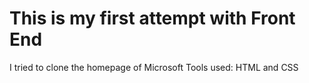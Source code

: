# This is my first attempt with Front End
I tried to clone the homepage of Microsoft
Tools used: HTML and CSS
